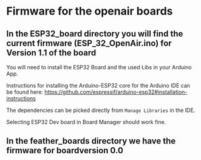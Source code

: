 # Firmware for the openair boards


## In the ESP32_board directory you will find the current firmware (ESP_32_OpenAir.ino) for Version 1.1 of the board
You will need to install the ESP32 Board and the used Libs in your Arduino App.

Instructions for installing the Arduino-ESP32 core for the Arduino IDE can be found here: <https://github.com/espressif/arduino-esp32#installation-instructions>

The dependencies can be picked directly from `Manage Libraries` in the IDE.

Selecting ESP32 Dev board in Board Manager should work fine.

## In the feather_boards directory we have the firmware for boardversion 0.0

